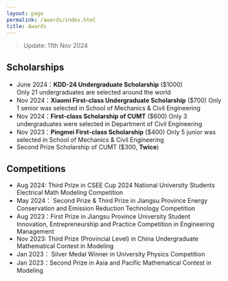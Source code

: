 ```yaml
---
layout: page
permalink: /awards/index.html
title: Awards
---
```


> Update: 11th Nov 2024

## Scholarships

- June 2024：**KDD-24 Undergraduate Scholarship** ($1000)<br>
  Only 21 undergraduates are selected around the world
- Nov 2024：**Xiaomi  First-class Undergraduate Scholarship** ($700)
  Only 1 senior was selected in School of Mechanics & Civil Engineering
- Nov 2024：**First-class Scholarship of CUMT** ($600)
  Only 3 undergraduates were selected  in Department of Civil Engineering
- Nov 2023：**Pingmei First-class Scholarship** ($400)
  Only 5 junior was selected in School of Mechanics & Civil Engineering
- Second Prize Scholarship of CUMT ($300, **Twice**)<br>

## Competitions

- Aug 2024:  Third Prize in CSEE Cup 2024 National University Students Electrical Math Modeling Competition <br>
- May 2024： Second Prize & Third Prize in Jiangsu Province Energy Conservation and Emission Reduction Technology Competition<br>
- Aug 2023：First Prize in Jiangsu Province University Student Innovation, Entrepreneurship and Practice Competition in Engineering Management<br>
- Nov 2023: Third Prize (Provincial Level) in China Undergraduate Mathematical Contest in Modeling
- Jan 2023： Silver Medal Winner in University Physics Competition<br>
- Jan 2023：Second Prize in Asia and Pacific Mathematical Contest in Modeling<br>

<br>
